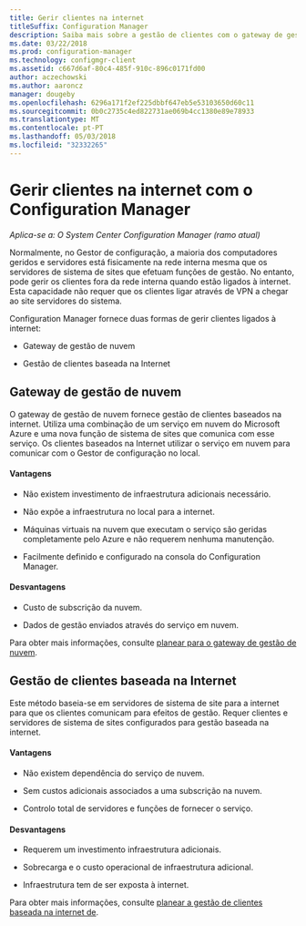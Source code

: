 ```yaml
---
title: Gerir clientes na internet
titleSuffix: Configuration Manager
description: Saiba mais sobre a gestão de clientes com o gateway de gestão de nuvem e gestão de clientes baseados na internet no Configuration Manager.
ms.date: 03/22/2018
ms.prod: configuration-manager
ms.technology: configmgr-client
ms.assetid: c667d6af-80c4-485f-910c-896c0171fd00
author: aczechowski
ms.author: aaroncz
manager: dougeby
ms.openlocfilehash: 6296a171f2ef225dbbf647eb5e53103650d60c11
ms.sourcegitcommit: 0b0c2735c4ed822731ae069b4cc1380e89e78933
ms.translationtype: MT
ms.contentlocale: pt-PT
ms.lasthandoff: 05/03/2018
ms.locfileid: "32332265"
---
```

# <a name="manage-clients-on-the-internet-with-configuration-manager"></a>Gerir clientes na internet com o Configuration Manager

*Aplica-se a: O System Center Configuration Manager (ramo atual)*

Normalmente, no Gestor de configuração, a maioria dos computadores geridos e servidores está fisicamente na rede interna mesma que os servidores de sistema de sites que efetuam funções de gestão. No entanto, pode gerir os clientes fora da rede interna quando estão ligados à internet. Esta capacidade não requer que os clientes ligar através de VPN a chegar ao site servidores do sistema.

Configuration Manager fornece duas formas de gerir clientes ligados à internet:

-   Gateway de gestão de nuvem

-   Gestão de clientes baseada na Internet


## <a name="cloud-management-gateway"></a>Gateway de gestão de nuvem

O gateway de gestão de nuvem fornece gestão de clientes baseados na internet. Utiliza uma combinação de um serviço em nuvem do Microsoft Azure e uma nova função de sistema de sites que comunica com esse serviço. Os clientes baseados na Internet utilizar o serviço em nuvem para comunicar com o Gestor de configuração no local.

#### <a name="advantages"></a>Vantagens  

-   Não existem investimento de infraestrutura adicionais necessário.  

-   Não expõe a infraestrutura no local para a internet.  

-   Máquinas virtuais na nuvem que executam o serviço são geridas completamente pelo Azure e não requerem nenhuma manutenção.  

-   Facilmente definido e configurado na consola do Configuration Manager.  

#### <a name="disadvantages"></a>Desvantagens  

-   Custo de subscrição da nuvem.  

-   Dados de gestão enviados através do serviço em nuvem.  

Para obter mais informações, consulte [planear para o gateway de gestão de nuvem](plan-cloud-management-gateway.md).  



## <a name="internet-based-client-management"></a>Gestão de clientes baseada na Internet

Este método baseia-se em servidores de sistema de site para a internet para que os clientes comunicam para efeitos de gestão. Requer clientes e servidores de sistema de sites configurados para gestão baseada na internet.

#### <a name="advantages"></a>Vantagens  

-   Não existem dependência do serviço de nuvem.  

-   Sem custos adicionais associados a uma subscrição na nuvem.  

-   Controlo total de servidores e funções de fornecer o serviço.  

#### <a name="disadvantages"></a>Desvantagens  

-   Requerem um investimento infraestrutura adicionais.  

-   Sobrecarga e o custo operacional de infraestrutura adicional.  

-   Infraestrutura tem de ser exposta à internet.  

Para obter mais informações, consulte [planear a gestão de clientes baseada na internet de](plan-internet-based-client-management.md).  
